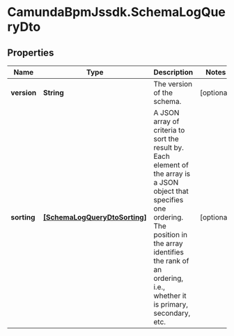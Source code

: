 # CamundaBpmJssdk.SchemaLogQueryDto

## Properties

Name | Type | Description | Notes
------------ | ------------- | ------------- | -------------
**version** | **String** | The version of the schema. | [optional] 
**sorting** | [**[SchemaLogQueryDtoSorting]**](SchemaLogQueryDtoSorting.md) | A JSON array of criteria to sort the result by. Each element of the array is                       a JSON object that specifies one ordering. The position in the array                       identifies the rank of an ordering, i.e., whether it is primary, secondary,                       etc.  | [optional] 


